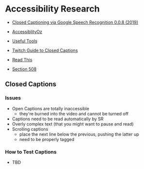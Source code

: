 # Accessibility Research

- [Closed Captioning via Google Speech Recognition 0.0.8 (2019)](https://obsproject.com/forum/resources/closed-captioning-via-google-speech-recognition.833/)
- [AccessiblityOz](https://www.accessibilityoz.com/2020/03/the-importance-of-captioning/)
- [Useful Tools](https://www.vyond.com/resources/creating-accessible-video-content/)
- [Twitch Guide to Closed Captions](https://help.twitch.tv/s/article/guide-to-closed-captions?language=en_US)

- [Read This](https://www.vyond.com/resources/508-compliance-and-accessible-video/)
- [Section 508](https://www.tpgi.com/section-508-refresh-part-1/)

## Closed Captions

### Issues

- Open Captions are totally inaccessible
  - they're burned into the video and cannot be turned off
- Captions need to be read automatically by SR
- Overly complex text (that you might want to pause and read)
- Scrolling captions
  - place the next line below the previous, pushing the latter up
  - need to be properly tagged

### How to Test Captions

- TBD
